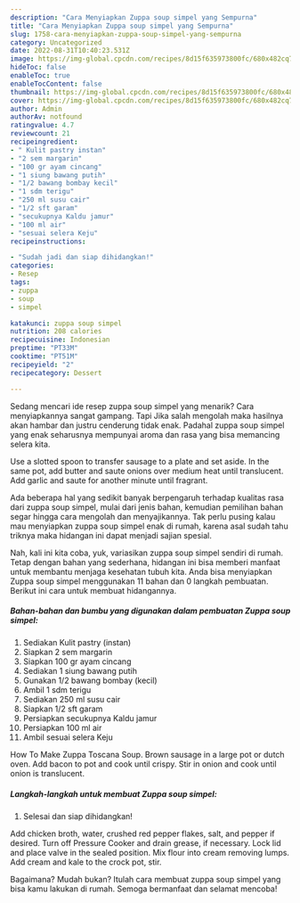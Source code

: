 ```yaml
---
description: "Cara Menyiapkan Zuppa soup simpel yang Sempurna"
title: "Cara Menyiapkan Zuppa soup simpel yang Sempurna"
slug: 1758-cara-menyiapkan-zuppa-soup-simpel-yang-sempurna
category: Uncategorized
date: 2022-08-31T10:40:23.531Z
image: https://img-global.cpcdn.com/recipes/8d15f635973800fc/680x482cq70/zuppa-soup-simpel-foto-resep-utama.jpg
hideToc: false
enableToc: true
enableTocContent: false
thumbnail: https://img-global.cpcdn.com/recipes/8d15f635973800fc/680x482cq70/zuppa-soup-simpel-foto-resep-utama.jpg
cover: https://img-global.cpcdn.com/recipes/8d15f635973800fc/680x482cq70/zuppa-soup-simpel-foto-resep-utama.jpg
author: Admin
authorAv: notfound
ratingvalue: 4.7
reviewcount: 21
recipeingredient:
- " Kulit pastry instan"
- "2 sem margarin"
- "100 gr ayam cincang"
- "1 siung bawang putih"
- "1/2 bawang bombay kecil"
- "1 sdm terigu"
- "250 ml susu cair"
- "1/2 sft garam"
- "secukupnya Kaldu jamur"
- "100 ml air"
- "sesuai selera Keju"
recipeinstructions:

- "Sudah jadi dan siap dihidangkan!"
categories:
- Resep
tags:
- zuppa
- soup
- simpel

katakunci: zuppa soup simpel 
nutrition: 208 calories
recipecuisine: Indonesian
preptime: "PT33M"
cooktime: "PT51M"
recipeyield: "2"
recipecategory: Dessert

---
```



Sedang mencari ide resep zuppa soup simpel yang menarik? Cara menyiapkannya sangat gampang. Tapi Jika salah mengolah maka hasilnya akan hambar dan justru cenderung tidak enak. Padahal zuppa soup simpel yang enak seharusnya mempunyai aroma dan rasa yang bisa memancing selera kita.


Use a slotted spoon to transfer sausage to a plate and set aside. In the same pot, add butter and saute onions over medium heat until translucent. Add garlic and saute for another minute until fragrant.

Ada beberapa hal yang sedikit banyak berpengaruh terhadap kualitas rasa dari zuppa soup simpel, mulai dari jenis bahan, kemudian pemilihan bahan segar hingga cara mengolah dan menyajikannya. Tak perlu pusing kalau mau menyiapkan zuppa soup simpel enak di rumah, karena asal sudah tahu triknya maka hidangan ini dapat menjadi sajian spesial.


Nah, kali ini kita coba, yuk, variasikan zuppa soup simpel sendiri di rumah. Tetap dengan bahan yang sederhana, hidangan ini bisa memberi manfaat untuk membantu menjaga kesehatan tubuh kita. Anda bisa menyiapkan Zuppa soup simpel menggunakan 11 bahan dan 0 langkah pembuatan. Berikut ini cara untuk membuat hidangannya.

<!--inarticleads1-->

##### Bahan-bahan dan bumbu yang digunakan dalam pembuatan Zuppa soup simpel:

1. Sediakan  Kulit pastry (instan)
1. Siapkan 2 sem margarin
1. Siapkan 100 gr ayam cincang
1. Sediakan 1 siung bawang putih
1. Gunakan 1/2 bawang bombay (kecil)
1. Ambil 1 sdm terigu
1. Sediakan 250 ml susu cair
1. Siapkan 1/2 sft garam
1. Persiapkan secukupnya Kaldu jamur
1. Persiapkan 100 ml air
1. Ambil sesuai selera Keju


How To Make Zuppa Toscana Soup. Brown sausage in a large pot or dutch oven. Add bacon to pot and cook until crispy. Stir in onion and cook until onion is translucent. 

<!--inarticleads2-->

##### Langkah-langkah untuk membuat Zuppa soup simpel:


1. Selesai dan siap dihidangkan!

Add chicken broth, water, crushed red pepper flakes, salt, and pepper if desired. Turn off Pressure Cooker and drain grease, if necessary. Lock lid and place valve in the sealed position. Mix flour into cream removing lumps. Add cream and kale to the crock pot, stir. 

Bagaimana? Mudah bukan? Itulah cara membuat zuppa soup simpel yang bisa kamu lakukan di rumah. Semoga bermanfaat dan selamat mencoba!
